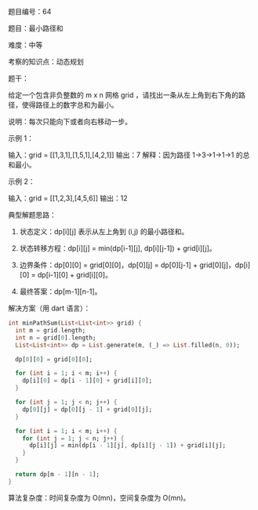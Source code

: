 题目编号：64

题目：最小路径和

难度：中等

考察的知识点：动态规划

题干：

给定一个包含非负整数的 m x n 网格 grid ，请找出一条从左上角到右下角的路径，使得路径上的数字总和为最小。

说明：每次只能向下或者向右移动一步。

示例 1：

输入：grid = [[1,3,1],[1,5,1],[4,2,1]]
输出：7
解释：因为路径 1→3→1→1→1 的总和最小。

示例 2：

输入：grid = [[1,2,3],[4,5,6]]
输出：12

典型解题思路：

1. 状态定义：dp[i][j] 表示从左上角到 (i,j) 的最小路径和。

2. 状态转移方程：dp[i][j] = min(dp[i-1][j], dp[i][j-1]) + grid[i][j]。

3. 边界条件：dp[0][0] = grid[0][0]，dp[0][j] = dp[0][j-1] + grid[0][j]，dp[i][0] = dp[i-1][0] + grid[i][0]。

4. 最终答案：dp[m-1][n-1]。

解决方案（用 dart 语言）：

```dart
int minPathSum(List<List<int>> grid) {
  int m = grid.length;
  int n = grid[0].length;
  List<List<int>> dp = List.generate(m, (_) => List.filled(n, 0));

  dp[0][0] = grid[0][0];

  for (int i = 1; i < m; i++) {
    dp[i][0] = dp[i - 1][0] + grid[i][0];
  }

  for (int j = 1; j < n; j++) {
    dp[0][j] = dp[0][j - 1] + grid[0][j];
  }

  for (int i = 1; i < m; i++) {
    for (int j = 1; j < n; j++) {
      dp[i][j] = min(dp[i - 1][j], dp[i][j - 1]) + grid[i][j];
    }
  }

  return dp[m - 1][n - 1];
}
```

算法复杂度：时间复杂度为 O(mn)，空间复杂度为 O(mn)。